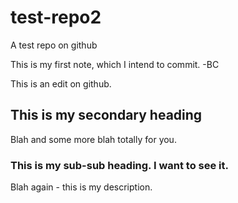 test-repo2
==========

A test repo on github

This is my first note, which I intend to commit. -BC

This is an edit on github.

## This is my secondary heading
Blah and some more blah totally for you.

### This is my sub-sub heading. I want to see it.
Blah again - this is my description.

